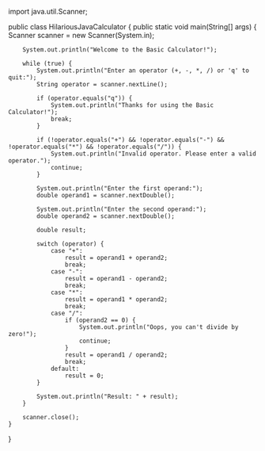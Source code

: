 import java.util.Scanner;

public class HilariousJavaCalculator {
    public static void main(String[] args) {
        Scanner scanner = new Scanner(System.in);

        System.out.println("Welcome to the Basic Calculator!");

        while (true) {
            System.out.println("Enter an operator (+, -, *, /) or 'q' to quit:");
            String operator = scanner.nextLine();

            if (operator.equals("q")) {
                System.out.println("Thanks for using the Basic Calculator!");
                break;
            }

            if (!operator.equals("+") && !operator.equals("-") && !operator.equals("*") && !operator.equals("/")) {
                System.out.println("Invalid operator. Please enter a valid operator.");
                continue;
            }

            System.out.println("Enter the first operand:");
            double operand1 = scanner.nextDouble();

            System.out.println("Enter the second operand:");
            double operand2 = scanner.nextDouble();

            double result;

            switch (operator) {
                case "+":
                    result = operand1 + operand2;
                    break;
                case "-":
                    result = operand1 - operand2;
                    break;
                case "*":
                    result = operand1 * operand2;
                    break;
                case "/":
                    if (operand2 == 0) {
                        System.out.println("Oops, you can't divide by zero!");
                        continue;
                    }
                    result = operand1 / operand2;
                    break;
                default:
                    result = 0;
            }

            System.out.println("Result: " + result);
        }

        scanner.close();
    }
}

